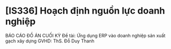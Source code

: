 # [IS336] Hoạch định nguồn lực doanh nghiệp
BÁO CÁO ĐỒ ÁN CUỐI KỲ 
Đề tài: Ứng dụng ERP vào doanh nghiệp sản xuất gạch xây dựng
GVHD: ThS. Đỗ Duy Thanh
